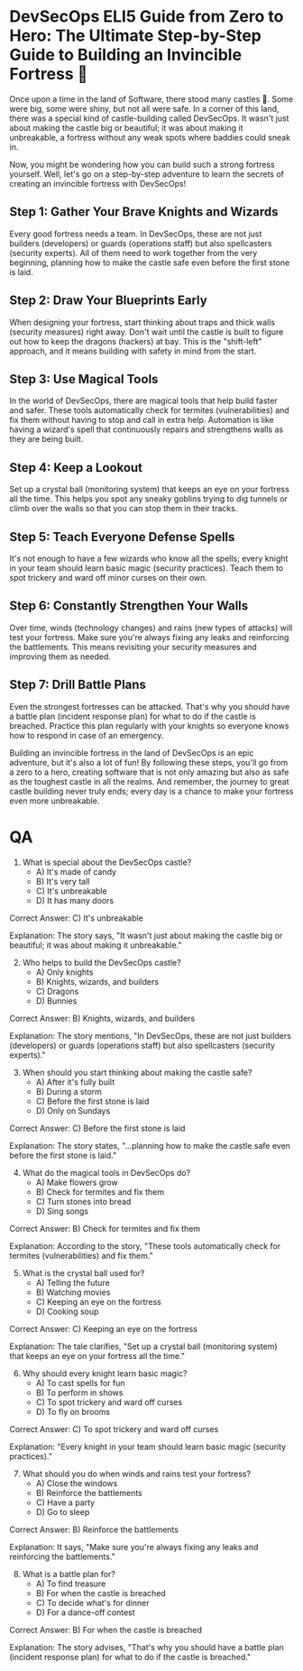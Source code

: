 # DevSecOps ELI5 Guide from Zero to Hero: The Ultimate Step-by-Step Guide to Building an Invincible Fortress 🏰

Once upon a time in the land of Software, there stood many castles 🏰. Some were big, some were shiny, but not all were safe. In a corner of this land, there was a special kind of castle-building called DevSecOps. It wasn't just about making the castle big or beautiful; it was about making it unbreakable, a fortress without any weak spots where baddies could sneak in.

Now, you might be wondering how you can build such a strong fortress yourself. Well, let's go on a step-by-step adventure to learn the secrets of creating an invincible fortress with DevSecOps!

## Step 1: Gather Your Brave Knights and Wizards

Every good fortress needs a team. In DevSecOps, these are not just builders (developers) or guards (operations staff) but also spellcasters (security experts). All of them need to work together from the very beginning, planning how to make the castle safe even before the first stone is laid.

## Step 2: Draw Your Blueprints Early

When designing your fortress, start thinking about traps and thick walls (security measures) right away. Don't wait until the castle is built to figure out how to keep the dragons (hackers) at bay. This is the "shift-left" approach, and it means building with safety in mind from the start.

## Step 3: Use Magical Tools

In the world of DevSecOps, there are magical tools that help build faster and safer. These tools automatically check for termites (vulnerabilities) and fix them without having to stop and call in extra help. Automation is like having a wizard's spell that continuously repairs and strengthens walls as they are being built.

## Step 4: Keep a Lookout

Set up a crystal ball (monitoring system) that keeps an eye on your fortress all the time. This helps you spot any sneaky goblins trying to dig tunnels or climb over the walls so that you can stop them in their tracks.

## Step 5: Teach Everyone Defense Spells

It's not enough to have a few wizards who know all the spells; every knight in your team should learn basic magic (security practices). Teach them to spot trickery and ward off minor curses on their own.

## Step 6: Constantly Strengthen Your Walls

Over time, winds (technology changes) and rains (new types of attacks) will test your fortress. Make sure you're always fixing any leaks and reinforcing the battlements. This means revisiting your security measures and improving them as needed.

## Step 7: Drill Battle Plans

Even the strongest fortresses can be attacked. That's why you should have a battle plan (incident response plan) for what to do if the castle is breached. Practice this plan regularly with your knights so everyone knows how to respond in case of an emergency.

Building an invincible fortress in the land of DevSecOps is an epic adventure, but it's also a lot of fun! By following these steps, you'll go from a zero to a hero, creating software that is not only amazing but also as safe as the toughest castle in all the realms. And remember, the journey to great castle building never truly ends; every day is a chance to make your fortress even more unbreakable.

# QA

1. What is special about the DevSecOps castle?
   - A) It's made of candy
   - B) It's very tall
   - C) It's unbreakable
   - D) It has many doors

Correct Answer: C) It's unbreakable

Explanation: The story says, "It wasn't just about making the castle big or beautiful; it was about making it unbreakable."

2. Who helps to build the DevSecOps castle?
   - A) Only knights
   - B) Knights, wizards, and builders
   - C) Dragons
   - D) Bunnies

Correct Answer: B) Knights, wizards, and builders

Explanation: The story mentions, "In DevSecOps, these are not just builders (developers) or guards (operations staff) but also spellcasters (security experts)."

3. When should you start thinking about making the castle safe?
   - A) After it's fully built
   - B) During a storm
   - C) Before the first stone is laid
   - D) Only on Sundays

Correct Answer: C) Before the first stone is laid

Explanation: The story states, "...planning how to make the castle safe even before the first stone is laid."

4. What do the magical tools in DevSecOps do?
   - A) Make flowers grow
   - B) Check for termites and fix them
   - C) Turn stones into bread
   - D) Sing songs

Correct Answer: B) Check for termites and fix them

Explanation: According to the story, "These tools automatically check for termites (vulnerabilities) and fix them."

5. What is the crystal ball used for?
   - A) Telling the future
   - B) Watching movies
   - C) Keeping an eye on the fortress
   - D) Cooking soup

Correct Answer: C) Keeping an eye on the fortress

Explanation: The tale clarifies, "Set up a crystal ball (monitoring system) that keeps an eye on your fortress all the time."

6. Why should every knight learn basic magic?
   - A) To cast spells for fun
   - B) To perform in shows
   - C) To spot trickery and ward off curses
   - D) To fly on brooms

Correct Answer: C) To spot trickery and ward off curses

Explanation: "Every knight in your team should learn basic magic (security practices)."

7. What should you do when winds and rains test your fortress?
   - A) Close the windows
   - B) Reinforce the battlements
   - C) Have a party
   - D) Go to sleep

Correct Answer: B) Reinforce the battlements

Explanation: It says, "Make sure you're always fixing any leaks and reinforcing the battlements."

8. What is a battle plan for?
   - A) To find treasure
   - B) For when the castle is breached
   - C) To decide what's for dinner
   - D) For a dance-off contest

Correct Answer: B) For when the castle is breached

Explanation: The story advises, "That's why you should have a battle plan (incident response plan) for what to do if the castle is breached."